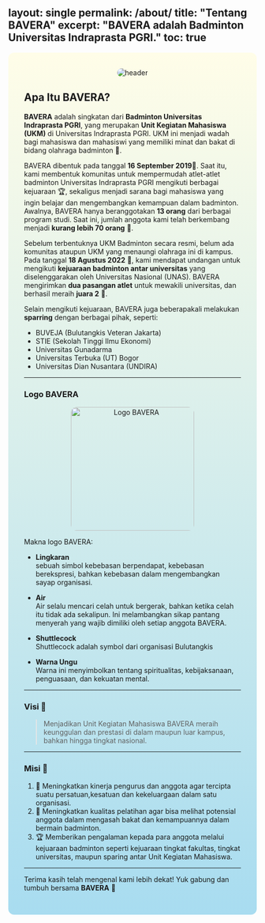 layout: single
permalink: /about/
title: "Tentang BAVERA"
excerpt: "BAVERA adalah Badminton Universitas Indraprasta PGRI."
toc: true
---

<style>
  .about-section {
    background: linear-gradient(to bottom, #fffde8, #a8dcf0);
    padding: 2rem;
    border-radius: 12px;
    margin-bottom: 2rem;
  }
</style>

<div class="about-section">
<div style="text-align: center;">
  <img src="/web-bavera/assets/FEEDS_2.png" alt="header" style="max-width: 100%; height: auto; border-radius: 12px;">
</div>

## Apa Itu BAVERA?

**BAVERA** adalah singkatan dari **Badminton Universitas Indraprasta PGRI**, yang merupakan **Unit Kegiatan Mahasiswa (UKM)** di Universitas Indraprasta PGRI. UKM ini menjadi wadah bagi mahasiswa dan mahasiswi yang memiliki minat dan bakat di bidang olahraga badminton 🏸.

BAVERA dibentuk pada tanggal **16 September 2019**📅. Saat itu, kami membentuk komunitas untuk mempermudah atlet-atlet badminton Universitas Indraprasta PGRI mengikuti berbagai kejuaraan 🏆, sekaligus menjadi sarana bagi mahasiswa yang ingin belajar dan mengembangkan kemampuan dalam badminton. Awalnya, BAVERA hanya beranggotakan **13 orang** dari berbagai program studi. Saat ini, jumlah anggota kami telah berkembang menjadi **kurang lebih 70 orang** 🙌.

Sebelum terbentuknya UKM Badminton secara resmi, belum ada komunitas ataupun UKM yang menaungi olahraga ini di kampus. Pada tanggal **18 Agustus 2022** 📅, kami mendapat undangan untuk mengikuti **kejuaraan badminton antar universitas** yang diselenggarakan oleh Universitas Nasional (UNAS). BAVERA mengirimkan **dua pasangan atlet** untuk mewakili universitas, dan berhasil meraih **juara 2** 🥈.

Selain mengikuti kejuaraan, BAVERA juga beberapakali melakukan **sparring** dengan berbagai pihak, seperti:
* BUVEJA (Bulutangkis Veteran Jakarta)
* STIE (Sekolah Tinggi Ilmu Ekonomi)
* Universitas Gunadarma
* Universitas Terbuka (UT) Bogor
* Universitas Dian Nusantara (UNDIRA)

---

### Logo BAVERA

<div style="text-align: center;">
  <img src="/web-bavera/assets/logo_bavera.jpg" alt="Logo BAVERA" width="250" style="border-radius: 12px;">
</div>

Makna logo BAVERA:

* **Lingkaran**  
sebuah simbol kebebasan berpendapat, kebebasan berekspresi, bahkan kebebasan dalam mengembangkan sayap organisasi.

* **Air**  
Air selalu mencari celah untuk bergerak, bahkan ketika celah itu tidak ada sekalipun. Ini melambangkan sikap pantang menyerah yang wajib dimiliki oleh setiap anggota BAVERA.

* **Shuttlecock**  
Shuttlecock adalah symbol dari organisasi Bulutangkis

* **Warna Ungu**  
Warna ini menyimbolkan tentang spiritualitas, kebijaksanaan, penguasaan, dan kekuatan mental.

---

### Visi 🎯

> Menjadikan Unit Kegiatan Mahasiswa BAVERA meraih keunggulan dan prestasi di dalam
maupun luar kampus, bahkan hingga tingkat nasional.

---

### Misi 🚀
1. 💪 Meningkatkan kinerja pengurus dan anggota agar tercipta suatu persatuan,kesatuan dan kekeluargaan dalam satu organisasi.
2. 🏸 Meningkatkan kualitas pelatihan agar bisa melihat potensial anggota dalam mengasah bakat dan kemampuannya dalam bermain badminton.
3. 🏆 Memberikan pengalaman kepada para anggota melalui kejuaraan badminton seperti kejuaraan tingkat fakultas, tingkat universitas, maupun sparing antar Unit Kegiatan Mahasiswa.

---

Terima kasih telah mengenal kami lebih dekat! Yuk gabung dan tumbuh bersama **BAVERA** 💜
</div>
